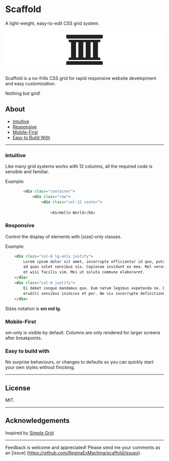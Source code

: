 # Scaffold
A light-weight, easy-to-edit CSS grid system.

![Scaffold Banner](Images/scaffold-banner.jpg?raw=true)

Scaffold is a no-frills CSS grid for rapid responsive website development and easy customization.

Nothing but grid!


## About

* [Intuitive](#intuitive)
* [Responsive](#responsive)
* [Mobile-First](#mobile-first)
* [Easy to Build With](#easy-to-build-with)

___

### Intuitive

Like many grid systems works with 12 columns, all the required code is sensible and familiar.

Example:
```html
        <div class="container">
            <div class="row">
                <div class="col-12 center">

                    <h1>Hello World</h1>
```

### Responsive

Control the display of elements with [size]-only classes.

Example: 
```html
	<div class="col-6 lg-only justify">
		Lorem ipsum dolor sit amet, incorrupte efficiantur id quo, putant erroribus cum te,
		ad quas solet sensibus vix. Copiosae invidunt ex mea. Mel verear dolorem prodesset ne, 
		et wisi facilis vim. Mei ut soluta commune elaboraret.
	</div>
	<div class="col-6 justify">
		Ei debet congue mandamus quo. Eum natum legimus expetenda ne. Dolore gloriatur cu usu, 
		eruditi sensibus inimicus et per. Ne vix incorrupte definitiones.
	</div>
```

Sizes notation is **sm md lg**.


### Mobile-First

sm-only is visible by default. Columns are only rendered for larger screens after breakpoints.


### Easy to build with

No surprise behaviours, or changes to defaults so you can quickly start your own styles without finicking. 

___

## License

MIT.

___

## Acknowledgements

Inspired by [Simple Grid](https://github.com/zachacole/Simple-Grid)

___

Feedback is welcome and appreciated! Please send me your comments as an [issue] (https://github.com/ReginaExMachina/scaffold/issues).
